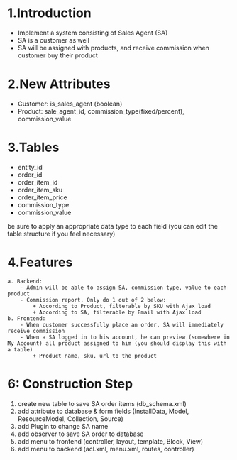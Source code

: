 # 1.Introduction
- Implement a system consisting of Sales Agent (SA)
- SA is a customer as well
- SA will be assigned with products, and receive commission when customer buy their product

# 2.New Attributes
- Customer: is_sales_agent (boolean)
- Product: sale_agent_id, commission_type(fixed/percent), commission_value

# 3.Tables
- entity_id
- order_id
- order_item_id
- order_item_sku
- order_item_price
- commission_type
- commission_value

be sure to apply an appropriate data type to each field (you can edit the table structure if you feel necessary)

# 4.Features
    a. Backend:
        - Admin will be able to assign SA, commission type, value to each product
        - Commission report. Only do 1 out of 2 below:
            + According to Product, filterable by SKU with Ajax load
            + According to SA, filterable by Email with Ajax load
    b. Frontend:
        - When customer successfully place an order, SA will immediately receive commission
        - When a SA logged in to his account, he can preview (somewhere in My Account) all product assigned to him (you should display this with a table)
            + Product name, sku, url to the product

# 6: Construction Step

1. create new table to save SA order items (db_schema.xml)
2. add attribute to database & form fields (InstallData, Model, ResourceModel, Collection, Source)
3. add Plugin to change SA name
4. add observer to save SA order to database
5. add menu to frontend (controller, layout, template, Block, View)
6. add menu to backend (acl.xml, menu.xml, routes, controller)